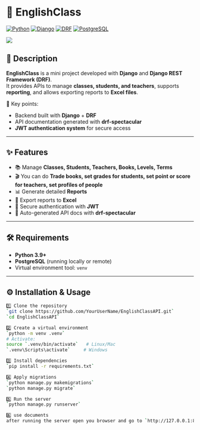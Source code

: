 # 📘 EnglishClass

[![Python](https://img.shields.io/badge/Python-3.9+-blue?logo=python)](https://www.python.org/) 
[![Django](https://img.shields.io/badge/Django-4.x-darkgreen?logo=django&logoColor=white)](https://www.djangoproject.com/) 
[![DRF](https://img.shields.io/badge/DRF-API-red?logo=django&logoColor=white)](https://www.django-rest-framework.org/) 
[![PostgreSQL](https://img.shields.io/badge/PostgreSQL-DB-blue?logo=postgresql)](https://www.postgresql.org/)  

<p>
  <img src="https://skillicons.dev/icons?i=python,django,git,github,windows,vscode,postman,postgres">
</p>

## 📖 Description
**EnglishClass** is a mini project developed with **Django** and **Django REST Framework (DRF)**.  
It provides APIs to manage **classes, students, and teachers**, supports **reporting**, and allows exporting reports to **Excel files**.  

🔑 Key points:
- Backend built with **Django** + **DRF**  
- API documentation generated with **drf-spectacular**  
- **JWT authentication system** for secure access  

---

## ✨ Features
- 📚 Manage **Classes, Students, Teachers, Books, Levels, Terms**
- 🎬 You can do **Trade books, set grades for students, set point or score for teachers, set profiles of people**
- 📊 Generate detailed **Reports**  
- 📑 Export reports to **Excel**  
- 🔐 Secure authentication with **JWT**  
- 📖 Auto-generated API docs with **drf-spectacular**  

---

## 🛠️ Requirements
- **Python 3.9+**  
- **PostgreSQL** (running locally or remote)  
- Virtual environment tool: `venv`

---

## ⚙️ Installation & Usage
```bash
1️⃣ Clone the repository
`git clone https://github.com/YourUserName/EnglishClassAPI.git`
`cd EnglishClassAPI`

2️⃣ Create a virtual environment
`python -m venv .venv`
# Activate:
source `.venv/bin/activate`   # Linux/Mac
`.venv\Scripts\activate`     # Windows

3️⃣ Install dependencies
`pip install -r requirements.txt`

4️⃣ Apply migrations
`python manage.py makemigrations`
`python manage.py migrate`

5️⃣ Run the server
`python manage.py runserver`

6️⃣ use documents
after running the server open you browser and go to `http://127.0.0.1:8000/api/docs`
```

